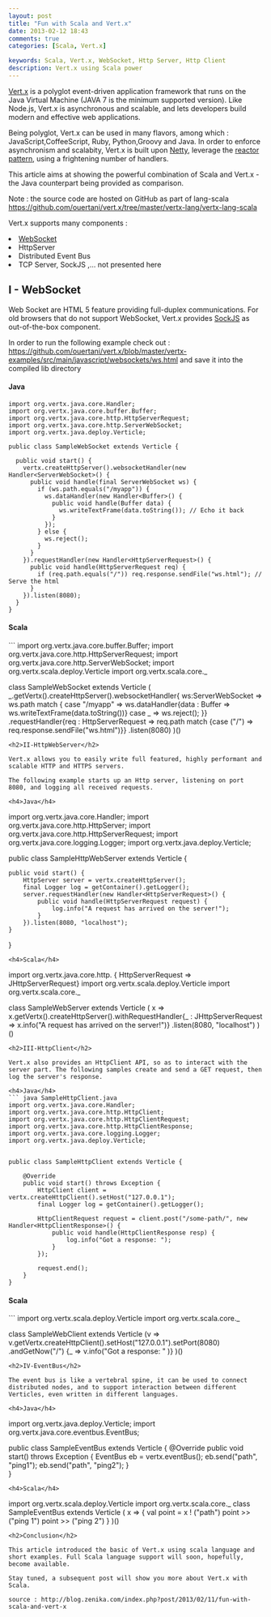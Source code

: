 ```yaml
---
layout: post
title: "Fun with Scala and Vert.x"
date: 2013-02-12 18:43
comments: true
categories: [Scala, Vert.x]

keywords: Scala, Vert.x, WebSocket, Http Server, Http Client
description: Vert.x using Scala power
---
```


<a href="http://vertx.io/">Vert.x</a> is a polyglot event-driven application framework that runs on the Java Virtual Machine (JAVA 7 is the minimum supported version). Like Node.js, Vert.x is asynchronous and scalable, and lets developers build modern and effective web applications.

Being polyglot, Vert.x can be used in many flavors, among which : JavaScript,CoffeeScript, Ruby, Python,Groovy and Java. In order to enforce asynchronism and scalabity, Vert.x is built upon <a href="https://netty.io/">Netty</a>, leverage the <a href="http://en.wikipedia.org/wiki/Reactor_pattern">reactor pattern</a>, using a frightening number of handlers.

This article aims at showing the powerful combination of Scala and Vert.x - the Java counterpart being provided as comparison.
<!-- more -->
Note : the source code are hosted on GitHub as part of lang-scala <a href="https://github.com/ouertani/vert.x/tree/master/vertx-lang/vertx-lang-scala">https://github.com/ouertani/vert.x/tree/master/vertx-lang/vertx-lang-scala</a>

Vert.x supports many components :

<li><a href="http://en.wikipedia.org/wiki/WebSocket">WebSocket</a></li>
<li>HttpServer</li>
<li>Distributed Event Bus</li>
<li>TCP Server, SockJS ,... not presented here</li>
<h2>I - WebSocket</h2>

Web Socket are HTML 5 feature providing full-duplex communications. For old browsers that do not support WebSocket, Vert.x provides <a href="https://github.com/sockjs/sockjs-client">SockJS</a> as out-of-the-box component.

In order to run the following example check out : <a href="https://github.com/ouertani/vert.x/blob/master/vertx-examples/src/main/javascript/websockets/ws.html">https://github.com/ouertani/vert.x/blob/master/vertx-examples/src/main/javascript/websockets/ws.html</a> and save it into the compiled lib directory

#### Java

```
import org.vertx.java.core.Handler;
import org.vertx.java.core.buffer.Buffer;
import org.vertx.java.core.http.HttpServerRequest;
import org.vertx.java.core.http.ServerWebSocket;
import org.vertx.java.deploy.Verticle;

public class SampleWebSocket extends Verticle {

  public void start() {
    vertx.createHttpServer().websocketHandler(new Handler<ServerWebSocket>() {
      public void handle(final ServerWebSocket ws) {
        if (ws.path.equals("/myapp")) {
          ws.dataHandler(new Handler<Buffer>() {
            public void handle(Buffer data) {
              ws.writeTextFrame(data.toString()); // Echo it back
            }
          });
        } else {
          ws.reject();
        }
      }
    }).requestHandler(new Handler<HttpServerRequest>() {
      public void handle(HttpServerRequest req) {
        if (req.path.equals("/")) req.response.sendFile("ws.html"); // Serve the html
      }
    }).listen(8080);
  }
}
```
<h4>Scala</h4>
```
import org.vertx.java.core.buffer.Buffer;
import org.vertx.java.core.http.HttpServerRequest;
import org.vertx.java.core.http.ServerWebSocket;
import org.vertx.scala.deploy.Verticle
import org.vertx.scala.core._

class SampleWebSocket extends Verticle (
  _.getVertx().createHttpServer().websocketHandler{
     ws:ServerWebSocket => ws.path match {
        case "/myapp" => ws.dataHandler{data : Buffer =>   ws.writeTextFrame(data.toString())}
        case _ => ws.reject();
      }}
      .requestHandler{req : HttpServerRequest => req.path match {case ("/") => req.response.sendFile("ws.html")}}
      .listen(8080)
)()
```
<h2>II-HttpWebServer</h2>

Vert.x allows you to easily write full featured, highly performant and scalable HTTP and HTTPS servers.

The following example starts up an Http server, listening on port 8080, and logging all received requests.

<h4>Java</h4>
```
import org.vertx.java.core.Handler;
import org.vertx.java.core.http.HttpServer;
import org.vertx.java.core.http.HttpServerRequest;
import org.vertx.java.core.logging.Logger;
import org.vertx.java.deploy.Verticle;


public class SampleHttpWebServer extends Verticle {

    public void start() {
        HttpServer server = vertx.createHttpServer();
        final Logger log = getContainer().getLogger();
        server.requestHandler(new Handler<HttpServerRequest>() {
            public void handle(HttpServerRequest request) {
                log.info("A request has arrived on the server!");
            }
        }).listen(8080, "localhost");
    }
}
```
<h4>Scala</h4>
```
import org.vertx.java.core.http. { HttpServerRequest => JHttpServerRequest}
import org.vertx.scala.deploy.Verticle
import org.vertx.scala.core._

class SampleWebServer extends Verticle ( x =>
  x.getVertx().createHttpServer().withRequestHandler{_ : JHttpServerRequest =>
     x.info("A request has arrived on the server!")}
.listen(8080, "localhost")
)()
```
<h2>III-HttpClient</h2>

Vert.x also provides an HttpClient API, so as to interact with the server part. The following samples create and send a GET request, then log the server's response.

<h4>Java</h4>
```	java SampleHttpClient.java
import org.vertx.java.core.Handler;
import org.vertx.java.core.http.HttpClient;
import org.vertx.java.core.http.HttpClientRequest;
import org.vertx.java.core.http.HttpClientResponse;
import org.vertx.java.core.logging.Logger;
import org.vertx.java.deploy.Verticle;


public class SampleHttpClient extends Verticle {

    @Override
    public void start() throws Exception {
        HttpClient client = vertx.createHttpClient().setHost("127.0.0.1");
        final Logger log = getContainer().getLogger();

        HttpClientRequest request = client.post("/some-path/", new Handler<HttpClientResponse>() {
            public void handle(HttpClientResponse resp) {
                log.info("Got a response: ");
            }
        });

        request.end();
    }
}
```
<h4>Scala</h4>
```
import org.vertx.scala.deploy.Verticle
import org.vertx.scala.core._

class SampleWebClient extends Verticle (v =>
   v.getVertx.createHttpClient().setHost("127.0.0.1").setPort(8080)
   .andGetNow("/") {_ => v.info("Got a response: " )}
  )()
```
<h2>IV-EventBus</h2>

The event bus is like a vertebral spine, it can be used to connect distributed nodes, and to support interaction between different Verticles, even written in different languages.

<h4>Java</h4>
```
import org.vertx.java.deploy.Verticle;
import org.vertx.java.core.eventbus.EventBus;

public class SampleEventBus extends Verticle {
   @Override
    public void start() throws Exception {
       EventBus eb = vertx.eventBus();
       eb.send("path", "ping1");
       eb.send("path", "ping2");
   }  
}
```
<h4>Scala</h4>
```
import org.vertx.scala.deploy.Verticle
import org.vertx.scala.core._
class SampleEventBus extends Verticle ( x => {
 val  point = x ! ("path")
 point >> ("ping 1")
 point >> ("ping 2")
}
)()
```
<h2>Conclusion</h2>

This article introduced the basic of Vert.x using scala language and short examples. Full Scala language support will soon, hopefully, become available.

Stay tuned, a subsequent post will show you more about Vert.x with Scala.

source : http://blog.zenika.com/index.php?post/2013/02/11/fun-with-scala-and-vert-x
